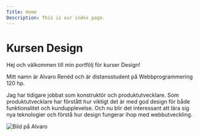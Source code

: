 ```yaml
---
Title: Home
Description: This is our index page.
---
```




Kursen Design
==========================

Hej och välkommen till min portfölj för kurser Design!

Mitt namn är Alvaro Renéd och är distansstudent på Webbprogrammering 120 hp.

Jag har tidigare jobbat som konstruktör och produktutvecklare. 
Som produktutvecklare har förstått hur viktigt det är med god design för både funktionalitet och kundupplevelse. Och nu blir det interessant att lära sig nya teknologier och förstå hur design fungerar ihop med webbutveckling.    


![Bild på Alvaro](%base_url%/image/A_Rened.jpg)
